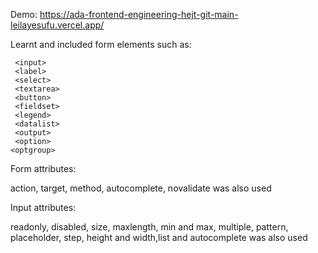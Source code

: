 Demo: https://ada-frontend-engineering-hejt-git-main-leilayesufu.vercel.app/


Learnt and included form elements such as:

     <input>
     <label>
     <select>
     <textarea>
     <button>
     <fieldset>
     <legend>
     <datalist>
     <output>
     <option>
    <optgroup>

Form attributes: 

action, target, method, autocomplete, novalidate 
was also used 

Input attributes: 

readonly, disabled, size, maxlength, min and max, multiple, pattern,
placeholder, step, height and width,list and autocomplete was also used 
